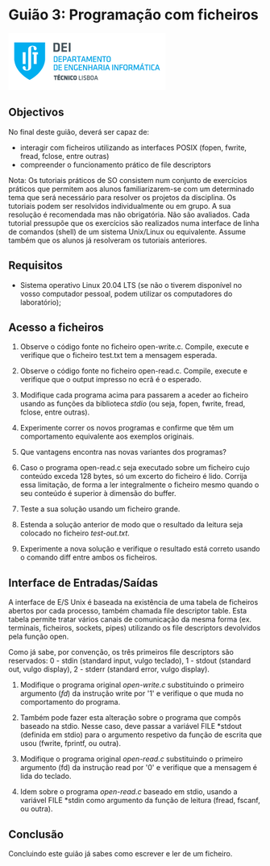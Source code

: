 # Guião 3: Programação com ficheiros

![IST](img/IST_DEI.png)  

## Objectivos

No final deste guião, deverá ser capaz de:

- interagir com ficheiros utilizando as interfaces POSIX (fopen, fwrite, fread, fclose, entre outras)
- compreender o funcionamento prático de file descriptors

Nota: Os tutoriais práticos de SO consistem num conjunto de exercícios práticos que permitem aos alunos familiarizarem-se com um determinado tema que será necessário para resolver os projetos da disciplina. Os tutoriais podem ser resolvidos individualmente ou em grupo. A sua resolução é recomendada mas não obrigatória. Não são avaliados. Cada tutorial pressupõe que os exercícios são realizados numa interface de linha de comandos (shell) de um sistema Unix/Linux ou equivalente. Assume também que os alunos já resolveram os tutoriais anteriores.

## Requisitos

- Sistema operativo Linux 20.04 LTS (se não o tiverem disponível no vosso computador pessoal, podem utilizar os computadores do laboratório);

## Acesso a ficheiros

1. Observe o código fonte no ficheiro open-write.c. Compile, execute e verifique que o ficheiro test.txt tem a mensagem esperada.

2. Observe o código fonte no ficheiro open-read.c. Compile, execute e verifique que o
output impresso no ecrã é o esperado.

3. Modifique cada programa acima para passarem a aceder ao ficheiro usando as funções da biblioteca *stdio* (ou seja, fopen, fwrite, fread, fclose, entre outras).

4. Experimente correr os novos programas e confirme que têm um comportamento equivalente aos exemplos originais.

5. Que vantagens encontra nas novas variantes dos programas?

6. Caso o programa open-read.c seja executado sobre um ficheiro cujo conteúdo exceda 128 bytes, só um excerto do ficheiro é lido. Corrija essa limitação, de forma a ler integralmente o ficheiro mesmo quando o seu conteúdo é superior à dimensão do buffer.

7. Teste a sua solução usando um ficheiro grande.

8. Estenda a solução anterior de modo que o resultado da leitura seja colocado no ficheiro *test-out.txt*.

9. Experimente a nova solução e verifique o resultado está correto usando o comando diff entre ambos os ficheiros.

## Interface de Entradas/Saídas

A interface de E/S Unix é baseada na existência de uma tabela de ficheiros abertos por cada processo, também chamada file descriptor table. Esta tabela permite tratar vários canais de comunicação da mesma forma (ex. terminais, ficheiros, sockets, pipes) utilizando os file descriptors devolvidos pela função open.

Como já sabe, por convenção, os três primeiros file descriptors são reservados: 0 - stdin (standard input, vulgo teclado), 1 - stdout (standard out, vulgo display), 2 - stderr (standard error, vulgo display).

1. Modifique o programa original *open-write.c* substituindo o primeiro argumento (*fd*) da instrução write por '1' e verifique o que muda no comportamento do programa.

2. Também pode fazer esta alteração sobre o programa que compôs baseado na stdio. Nesse caso, deve passar a variável FILE *stdout (definida em stdio) para o argumento respetivo da função de escrita que usou (fwrite, fprintf, ou outra).

3. Modifique o programa original *open-read.c* substituindo o primeiro argumento (fd) da instrução read por '0' e verifique que a mensagem é lida do teclado.

4. Idem sobre o programa *open-read.c* baseado em stdio, usando a variável FILE *stdin como argumento da função de leitura (fread, fscanf, ou outra).

## Conclusão

Concluindo este guião já sabes como escrever e ler de um ficheiro.